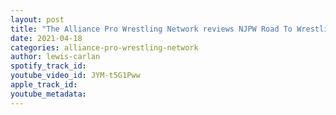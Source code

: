 ```yaml
---
layout: post
title: "The Alliance Pro Wrestling Network reviews NJPW Road To Wrestling Dontaku Night 6!"
date: 2021-04-18
categories: alliance-pro-wrestling-network
author: lewis-carlan
spotify_track_id: 
youtube_video_id: JYM-t5G1Pww
apple_track_id: 
youtube_metadata: 
---
```


